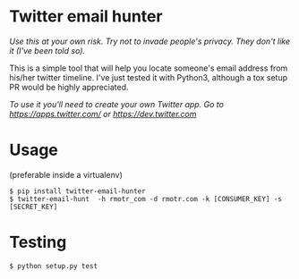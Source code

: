# Twitter email hunter

*Use this at your own risk. Try not to invade people's privacy. They don't like it (I've been told so).*

This is a simple tool that will help you locate someone's email address from his/her twitter timeline. I've just tested it with Python3, although a tox setup PR would be highly appreciated.

*To use it you'll need to create your own Twitter app. Go to https://apps.twitter.com/ or https://dev.twitter.com*

# Usage

(preferable inside a virtualenv)

    $ pip install twitter-email-hunter
    $ twitter-email-hunt  -h rmotr_com -d rmotr.com -k [CONSUMER_KEY] -s [SECRET_KEY]

# Testing

    $ python setup.py test
